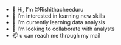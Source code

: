 - 👋 Hi, I’m @Rishithacheeduru
- 👀 I’m interested in learning new skills
- 🌱 I’m currently learning data analysis
- 💞️ I’m looking to collaborate with analysts
- 📫 u can reach me through my mail

<!---
Rishithacheeduru/Rishithacheeduru is a ✨ special ✨ repository because its `README.md` (this file) appears on your GitHub profile.
You can click the Preview link to take a look at your changes.
--->
